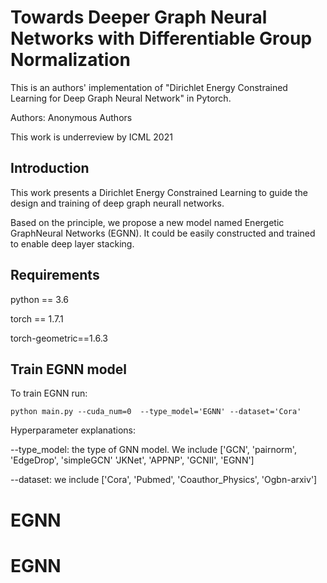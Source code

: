 # Towards Deeper Graph Neural Networks with Differentiable Group Normalization

This is an authors' implementation of "Dirichlet Energy Constrained Learning for Deep Graph Neural Network" in Pytorch.

Authors: Anonymous Authors

This work is underreview by ICML 2021


## Introduction

This work presents a Dirichlet Energy Constrained Learning to guide the 
design and training of deep graph neurall networks.

Based on the principle, we propose a new model named  Energetic GraphNeural Networks (EGNN).
It could be easily constructed and trained to enable deep layer stacking. 


## Requirements

python == 3.6

torch == 1.7.1

torch-geometric==1.6.3

## Train EGNN model

To train EGNN run:
```
python main.py --cuda_num=0  --type_model='EGNN' --dataset='Cora'
```
Hyperparameter explanations:


--type_model: the type of GNN model. We include ['GCN', 'pairnorm', 'EdgeDrop', 'simpleGCN'
'JKNet', 'APPNP', 'GCNII', 'EGNN']

--dataset: we include ['Cora', 'Pubmed', 'Coauthor_Physics', 'Ogbn-arxiv']






# EGNN
# EGNN
